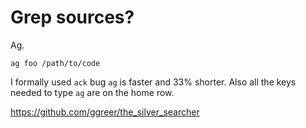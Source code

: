 # Grep sources?

Ag.

    ag foo /path/to/code

I formally used `ack` bug `ag` is faster and 33% shorter. Also all the keys needed to type `ag` are on the home row.

https://github.com/ggreer/the_silver_searcher
